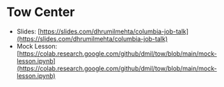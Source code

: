 # Tow Center

- Slides: [https://slides.com/dhrumilmehta/columbia-job-talk](https://slides.com/dhrumilmehta/columbia-job-talk)
- Mock Lesson: [https://colab.research.google.com/github/dmil/tow/blob/main/mock-lesson.ipynb](https://colab.research.google.com/github/dmil/tow/blob/main/mock-lesson.ipynb)
